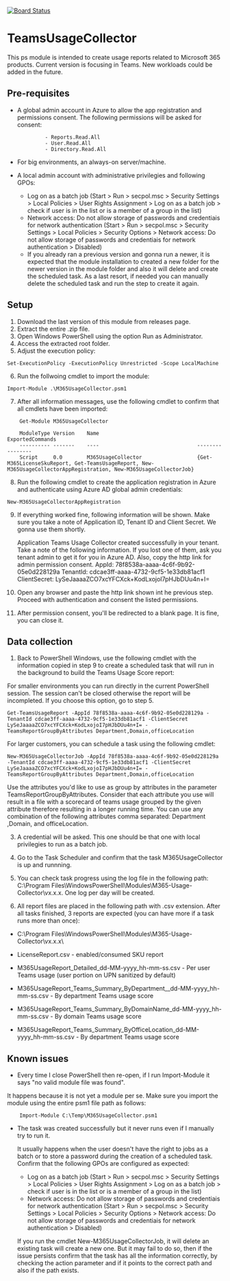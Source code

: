 [![Board Status](https://dev.azure.com/dfoggi/7efa0583-4fd8-43cd-a1a0-be7d34b87975/e67f131d-eed2-42b0-9a27-1d63add15eba/_apis/work/boardbadge/a8082285-e8c0-4fc1-8d82-24f1f26b0c3e)](https://dev.azure.com/dfoggi/7efa0583-4fd8-43cd-a1a0-be7d34b87975/_boards/board/t/e67f131d-eed2-42b0-9a27-1d63add15eba/Microsoft.RequirementCategory/)

# TeamsUsageCollector

This ps module is intended to create usage reports related to Microsoft 365 products. Current version is focusing in Teams. New workloads could be added in the future.

## Pre-requisites

 - A global admin account in Azure to allow the app registration and permissions consent. The following permissions will be asked for consent:
                
                - Reports.Read.All
                - User.Read.All
                - Directory.Read.All

- For big environments, an always-on server/machine.
- A local admin account with administrative privilegies and following GPOs:
    - Log on as a batch job (Start > Run > secpol.msc > Security Settings > Local Policies > User Rights Assignment > Log on as a batch job > check if user is in the list or is a member of a group in the list)
    - Network access: Do not allow storage of passwords and credentiais for network authentication (Start > Run > secpol.msc > Security Settings > Local Policies > Security Options > Network access: Do not allow storage of passwords and credentiais for network authentication > Disabled)
    - If you already ran a previous version and gonna run a newer, it is expected that the module installation to created a new folder for the newer version in the module folder and also it will delete and create the scheduled task. As a last resort, if needed you can manually delete the scheduled task and run the step to create it again.
    
## Setup

1. Download the last version of this module from releases page.
2. Extract the entire .zip file.
3. Open Windows PowerShell using the option Run as Administrator.
4. Access the extracted root folder.
5. Adjust the execution policy:
```
Set-ExecutionPolicy -ExecutionPolicy Unrestricted -Scope LocalMachine
```

6. Run the follwoing cmdlet to import the module:
```
Import-Module .\M365UsageCollector.psm1
```

7. After all information messages, use the following cmdlet to confirm that all cmdlets have been imported:
```
    Get-Module M365UsageCollector

    ModuleType Version    Name                                ExportedCommands
    ---------- -------    ----                                ----------------
    Script     0.0        M365UsageCollector                  {Get-M365LicenseSkuReport, Get-TeamsUsageReport, New-M365UsageCollectorAppRegistration, New-M365UsageCollectorJob}
```

8. Run the following cmdlet to create the application registration in Azure and authenticate using Azure AD global admin credentials:
```
New-M365UsageCollectorAppRegistration
```

9. If everything worked fine, following information will be shown. Make sure you take a note of Application ID, Tenant ID and Client Secret. We gonna use them shortly.

      Application Teams Usage Collector created successfully in your tenant. Take a note of the following information. If you lost one of them, ask you tenant admin to get it for you in Azure AD. Also, copy the http link for admin permission consent.
            AppId: 78f8538a-aaaa-4c6f-9b92-05e0d228129a
            TenantId: cdcae3ff-aaaa-4732-9cf5-1e33db81acf1
            ClientSecret: LySeJaaaaZCO7xcYFCXck+KodLxojoI7pHJbDUu4n+I=

10. Open any browser and paste the http link shown int he previous step. Proceed with authentication and consent the listed permissions.

11. After permission consent, you'll be redirected to a blank page. It is fine, you can close it.

## Data collection

1. Back to PowerShell Windows, use the following cmdlet with the information copied in step 9 to create a scheduled task that will run in the background to build the Teams Usage Score report:

For smaller environments you can run directly in the current PowerShell session. The session can't be closed otherwise the report will be incompleted. If you choose this option, go to step 5.
```
Get-TeamsUsageReport -AppId 78f8538a-aaaa-4c6f-9b92-05e0d228129a -TenantId cdcae3ff-aaaa-4732-9cf5-1e33db81acf1 -ClientSecret LySeJaaaaZCO7xcYFCXck+KodLxojoI7pHJbDUu4n+I= -TeamsReportGroupByAttributes Department,Domain,officeLocation
```

For larger customers, you can schedule a task using the following cmdlet:
```
New-M365UsageCollectorJob -AppId 78f8538a-aaaa-4c6f-9b92-05e0d228129a -TenantId cdcae3ff-aaaa-4732-9cf5-1e33db81acf1 -ClientSecret LySeJaaaaZCO7xcYFCXck+KodLxojoI7pHJbDUu4n+I= -TeamsReportGroupByAttributes Department,Domain,officeLocation
```

Use the attributes you'd like to use as group by attributes in the parameter TeamsReportGroupByAttributes. Consider that each attribute you use will result in a file with a scorecard of teams usage grouped by the given attribute therefore resulting in a longer running time. You can use any combination of the following attributes comma separated: Department ,Domain, and officeLocation.

3. A credential will be asked. This one should be that one with local privilegies to run as a batch job.

4. Go to the Task Scheduler and confirm that the task M365UsageCollector is up and runnning.

5. You can check task progress using the log file in the following path: C:\Program Files\WindowsPowerShell\Modules\M365-Usage-Collector\vx.x.x. One log per day will be created.

6. All report files are placed in the following path with .csv extension. After all tasks finished, 3 reports are expected (you can have more if a task runs more than once):

 - C:\Program Files\WindowsPowerShell\Modules\M365-Usage-Collector\vx.x.x\

 - LicenseReport.csv - enabled/consumed SKU report

 - M365UsageReport_Detailed_dd-MM-yyyy_hh-mm-ss.csv - Per user Teams usage (user portion on UPN sanitized by default)

 - M365UsageReport_Teams_Summary_ByDepartment__dd-MM-yyyy_hh-mm-ss.csv - By department Teams usage score

 - M365UsageReport_Teams_Summary_ByDomainName_dd-MM-yyyy_hh-mm-ss.csv - By domain Teams usage score

 - M365UsageReport_Teams_Summary_ByOfficeLocation_dd-MM-yyyy_hh-mm-ss.csv - By department Teams usage score


## Known issues

 - Every time I close PowerShell then re-open, if I run Import-Module it says "no valid module file was found".

  It happens because it is not yet a module per se. Make sure you import the module using the entire psm1 file path as follows:
```  
    Import-Module C:\Temp\M365UsageCollector.psm1
```  
 
 - The task was created successfully but it never runs even if I manually try to run it.

    It usually happens when the user doesn't have the right to jobs as a batch or to store a password during the creation of a scheduled task. Confirm that the following GPOs are configured as expected:
    
    - Log on as a batch job (Start > Run > secpol.msc > Security Settings > Local Policies > User Rights Assignment > Log on as a batch job > check if user is in the list or is a member of a group in the list)
    - Network access: Do not allow storage of passwords and credentiais for network authentication (Start > Run > secpol.msc > Security Settings > Local Policies > Security Options > Network access: Do not allow storage of passwords and credentiais for network authentication > Disabled)
    
    If you run the cmdlet New-M365UsageCollectorJob, it will delete an existing task will create a new one. But it may fail to do so, then if the issue persists confirm that the task has all the information correctly, by checking the action parameter and if it points to the correct path and also if the path exists.
